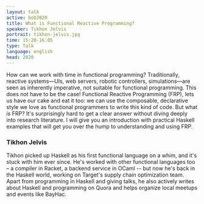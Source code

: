 ```yaml
---
layout: talk
active: bob2020
title: What is Functional Reactive Programming?
speaker: Tikhon Jelvis
portrait: tikhon-jelvis.jpg
time: 15:20-16:05
type: Talk
language: english
head: 2020
---
```


How can we work with time in functional programming? Traditionally,
reactive systems—UIs, web servers, robotic controllers,
simulations—are seen as inherently imperative, not suitable for
functional programming. This does not have to be the case! Functional
Reactive Programming (FRP), lets us have our cake and eat it too: we
can use the composable, declarative style we love as functional
programmers to write this kind of code. But what <i>is</i> FRP? It's
surprisingly hard to get a clear answer without diving deeply into
research literature. I will give you an introduction with practical
Haskell examples that will get you over the hump to understanding and
using FRP.

### Tikhon Jelvis

Tikhon picked up Haskell as his first functional language on a whim,
and it's stuck with him ever since. He's worked with other functional
languages too – a compiler in Racket, a backend service in
OCaml -- but now he's back in the Haskell world, working on
Target's supply chain optimization team. Apart from programming in
Haskell and giving talks, he also actively writes about Haskell and
programming on Quora and helps organize local meetups and events like
BayHac.


